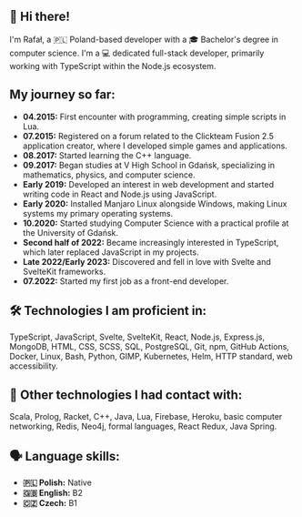 ## 👋 Hi there!

I'm Rafał, a 🇵🇱 Poland-based developer with a 🎓 Bachelor's degree in computer science. I'm a 💻 dedicated full-stack developer, primarily working with TypeScript within the Node.js ecosystem.

## My journey so far:

- **04.2015:** First encounter with programming, creating simple scripts in Lua.
- **07.2015:** Registered on a forum related to the Clickteam Fusion 2.5 application creator, where I developed simple games and applications.
- **08.2017:** Started learning the C++ language.
- **09.2017:** Began studies at V High School in Gdańsk, specializing in mathematics, physics, and computer science.
- **Early 2019:** Developed an interest in web development and started writing code in React and Node.js using JavaScript.
- **Early 2020:** Installed Manjaro Linux alongside Windows, making Linux systems my primary operating systems.
- **10.2020:** Started studying Computer Science with a practical profile at the University of Gdańsk.
- **Second half of 2022:** Became increasingly interested in TypeScript, which later replaced JavaScript in my projects.
- **Late 2022/Early 2023:** Discovered and fell in love with Svelte and SvelteKit frameworks.
- **07.2022:** Started my first job as a front-end developer.

## 🛠️ Technologies I am proficient in:

TypeScript, JavaScript, Svelte, SvelteKit, React, Node.js, Express.js, MongoDB, HTML, CSS, SCSS, SQL, PostgreSQL, Git, npm, GitHub Actions, Docker, Linux, Bash, Python, GIMP, Kubernetes, Helm, HTTP standard, web accessibility.

## 🧪 Other technologies I had contact with:

Scala, Prolog, Racket, C++, Java, Lua, Firebase, Heroku, basic computer networking, Redis, Neo4j, formal languages, React Redux, Java Spring.

## 🗣️ Language skills:

- **🇵🇱 Polish:** Native
- **🇬🇧 English:** B2
- **🇨🇿 Czech:** B1
